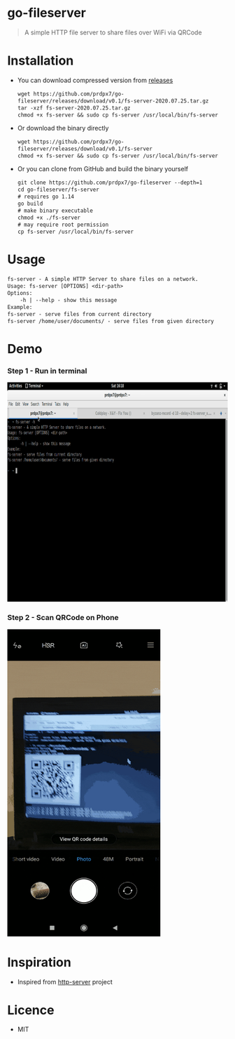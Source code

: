 # go-fileserver
> A simple HTTP file server to share files over WiFi via QRCode

# Installation
* You can download compressed version from [releases](https://github.com/prdpx7/go-fileserver/releases)
    ```
    wget https://github.com/prdpx7/go-fileserver/releases/download/v0.1/fs-server-2020.07.25.tar.gz
    tar -xzf fs-server-2020.07.25.tar.gz
	chmod +x fs-server && sudo cp fs-server /usr/local/bin/fs-server
    ```
* Or download the binary directly
	```
	wget https://github.com/prdpx7/go-fileserver/releases/download/v0.1/fs-server
	chmod +x fs-server && sudo cp fs-server /usr/local/bin/fs-server
	```

* Or you can clone from GitHub and build the binary yourself
	```
	git clone https://github.com/prdpx7/go-fileserver --depth=1
	cd go-fileserver/fs-server
	# requires go 1.14
	go build
	# make binary executable
	chmod +x ./fs-server
	# may require root permission
	cp fs-server /usr/local/bin/fs-server
	```
# Usage
```
fs-server - A simple HTTP Server to share files on a network.
Usage: fs-server [OPTIONS] <dir-path>
Options:
	-h | --help - show this message
Example:
fs-server - serve files from current directory
fs-server /home/user/documents/ - serve files from given directory
```
# Demo

### Step 1 - Run in terminal
<img src ="./fs-server_cli.gif" width=800 height=500>

### Step 2 - Scan QRCode on Phone
<img src="./fs-server_mobile.gif" width=350 height=700>

# Inspiration
* Inspired from [http-server](https://github.com/http-party/http-server) project

# Licence
* MIT
